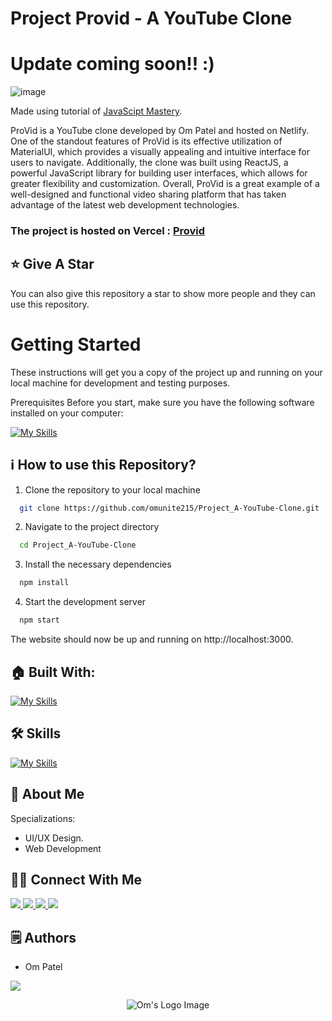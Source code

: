 # Project Provid - A YouTube Clone
# Update coming soon!! :)
![image](https://github.com/omunite215/Project_A-YouTube-Clone/assets/78680563/6640b970-2baf-4640-a752-a7da855dd141)

Made using tutorial of [JavaScipt Mastery](https://youtu.be/FHTbsZEJspU?feature=shared).

ProVid is a YouTube clone developed by Om Patel and hosted on Netlify. One of the standout features of ProVid is its effective utilization of MaterialUI, which provides a visually appealing and intuitive interface for users to navigate. Additionally, the clone was built using ReactJS, a powerful JavaScript library for building user interfaces, which allows for greater flexibility and customization. Overall, ProVid is a great example of a well-designed and functional video sharing platform that has taken advantage of the latest web development technologies.

### The project is hosted on Vercel : [Provid](https://providbyom.netlify.app/)

## :star: Give A Star

You can also give this repository a star to show more people and they can use this repository.

# Getting Started

These instructions will get you a copy of the project up and running on your local machine for development and testing purposes.

Prerequisites
Before you start, make sure you have the following software installed on your computer:

[![My Skills](https://skillicons.dev/icons?i=nodejs)](https://skillicons.dev)


## ℹ️ How to use this Repository?

1. Clone the repository to your local machine

```bash
  git clone https://github.com/omunite215/Project_A-YouTube-Clone.git

```
2. Navigate to the project directory

```bash
  cd Project_A-YouTube-Clone
```
3. Install the necessary dependencies
```bash
  npm install
```

4. Start the development server
```bash
  npm start
```

The website should now be up and running on http://localhost:3000.

## 🏠 Built With:

[![My Skills](https://skillicons.dev/icons?i=vscode,react,materialui,netlify)](https://skillicons.dev)

## 🛠 Skills

[![My Skills](https://skillicons.dev/icons?i=html,css,js,react,materialui)](https://skillicons.dev)

## 🚀 About Me
Specializations:
- UI/UX Design.
- Web Development

## 🙋‍♂️ Connect With Me

<p align="left">
  <a href="https://skillicons.dev">
    <a href="https://github.com/omunite215">
      <img src="https://skillicons.dev/icons?i=github" />
    </a>
  </a>
   <a href="https://skillicons.dev">
    <a href="https://www.linkedin.com/in/om-patel-401068143/">
      <img src="https://skillicons.dev/icons?i=linkedin" />
    </a>
  </a>
  <a href="https://skillicons.dev">
    <a href="https://www.instagram.com/_21omp/">
      <img src="https://skillicons.dev/icons?i=instagram" />
    </a>
  </a>
   <a href="https://skillicons.dev">
    <a href="https://portfoliobyom.netlify.app/">
      <img src="https://skillicons.dev/icons?i=devto" />
    </a>
  </a>
</p>

## 🗒️ Authors
- Om Patel

<p align="left">
  <a href="https://skillicons.dev">
    <a href="https://github.com/omunite215">
      <img src="https://skillicons.dev/icons?i=github" />
    </a>
  </a>
</p>

<p align="center">
  <img src="https://github.com/omunite215/Project_A-YouTube-Clone/assets/78680563/fa288200-3988-44e8-8896-79b2f5e8d63b" alt="Om's Logo Image"/>
</p>
